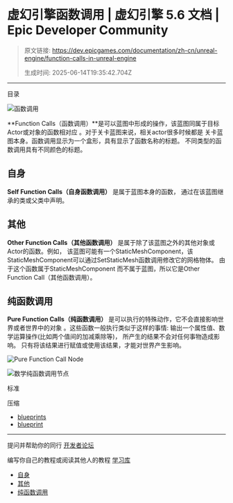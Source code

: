 # 虚幻引擎函数调用 | 虚幻引擎 5.6 文档 | Epic Developer Community

> 原文链接: https://dev.epicgames.com/documentation/zh-cn/unreal-engine/function-calls-in-unreal-engine
> 
> 生成时间: 2025-06-14T19:35:42.704Z

---

目录

![函数调用](https://dev.epicgames.com/community/api/documentation/image/239854f2-0469-4456-9b91-2bf8d5a6a8e6?resizing_type=fill&width=1920&height=335)

**Function Calls（函数调用）**是可以蓝图中形成的操作，该蓝图同属于目标Actor或对象的函数相对应 。对于关卡蓝图来说，相关actor很多时候都是 关卡蓝图本身。函数调用显示为一个盒形，具有显示了函数名称的标题。 不同类型的函数调用具有不同颜色的标题。

## 自身

**Self Function Calls（自身函数调用）** 是属于蓝图本身的函数， 通过在该蓝图继承的类或父类中声明。

## 其他

**Other Function Calls（其他函数调用）** 是属于除了该蓝图之外的其他对象或Actor的函数。例如， 该蓝图可能有一个StaticMeshComponent，该StaticMeshComponent可以通过SetStaticMesh函数调用修改它的网格物体。 由于这个函数属于StaticMeshComponent 而不属于蓝图，所以它是Other Function Call（其他函数调用）。

## 纯函数调用

**Pure Function Calls（纯函数调用）** 是可以执行的特殊动作，它不会直接影响世界或者世界中的对象 。这些函数一般执行类似于这样的事情: 输出一个属性值、数学运算操作(比如两个值间的加减乘除等)， 所产生的结果不会对任何事物造成影响。 只有将该结果进行赋值或使用该结果，才能对世界产生影响。

![Pure Function Call Node](https://d1iv7db44yhgxn.cloudfront.net/documentation/images/c73388de-ab0e-453c-b6ac-67c1d4c2fb47/k2_node_func_pure.png)

![数学纯函数调用节点](https://d1iv7db44yhgxn.cloudfront.net/documentation/images/9150e27b-93e3-40f4-b3ae-36deaff10ff9/k2_node_func_pure_math.png)

标准

压缩

-   [blueprints](https://dev.epicgames.com/community/search?query=blueprints)
-   [blueprint](https://dev.epicgames.com/community/search?query=blueprint)

* * *

提问并帮助你的同行 [开发者论坛](https://forums.unrealengine.com/categories?tag=unreal-engine)

编写你自己的教程或阅读其他人的教程 [学习库](https://dev.epicgames.com/community/unreal-engine/learning)

-   [自身](/documentation/zh-cn/unreal-engine/function-calls-in-unreal-engine#%E8%87%AA%E8%BA%AB)
-   [其他](/documentation/zh-cn/unreal-engine/function-calls-in-unreal-engine#%E5%85%B6%E4%BB%96)
-   [纯函数调用](/documentation/zh-cn/unreal-engine/function-calls-in-unreal-engine#%E7%BA%AF%E5%87%BD%E6%95%B0%E8%B0%83%E7%94%A8)